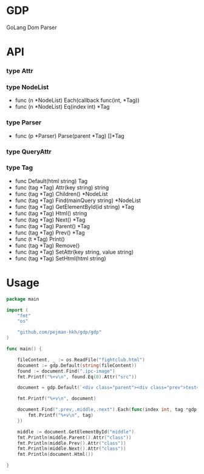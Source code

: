 # GDP
GoLang Dom Parser

# API

### type Attr
### type NodeList
- func (n *NodeList) Each(callback func(int, *Tag))
- func (n *NodeList) Eq(index int) *Tag
### type Parser
- func (p *Parser) Parse(parent *Tag) []*Tag
### type QueryAttr
### type Tag
- func Default(html string) Tag
- func (tag *Tag) Attr(key string) string
- func (tag *Tag) Children() *NodeList
- func (tag *Tag) Find(mainQuery string) *NodeList
- func (tag *Tag) GetElementById(id string) *Tag
- func (tag *Tag) Html() string
- func (tag *Tag) Next() *Tag
- func (tag *Tag) Parent() *Tag
- func (tag *Tag) Prev() *Tag
- func (t *Tag) Print()
- func (tag *Tag) Remove()
- func (tag *Tag) SetAttr(key string, value string)
- func (tag *Tag) SetHtml(html string)

# Usage
```go
package main

import (
	"fmt"
	"os"

	"github.com/pejman-hkh/gdp/gdp"
)

func main() {

	fileContent, _ := os.ReadFile("fightclub.html")
	document := gdp.Default(string(fileContent))
	found := document.Find(".ipc-image")
	fmt.Printf("%+v\n", found.Eq(0).Attr("src"))

	document = gdp.Default(`<div class="parent"><div class="prev">test</div><div class="middle" id="middle">test1</div><span class="next"></span></div>`)

	fmt.Printf("%+v\n", document)

	document.Find(".prev,.middle,.next").Each(func(index int, tag *gdp.Tag) {
		fmt.Printf("%+v\n", tag)
	})

	middle := document.GetElementById("middle")
	fmt.Println(middle.Parent().Attr("class"))
	fmt.Println(middle.Prev().Attr("class"))
	fmt.Println(middle.Next().Attr("class"))
	fmt.Println(document.Html())

}
```